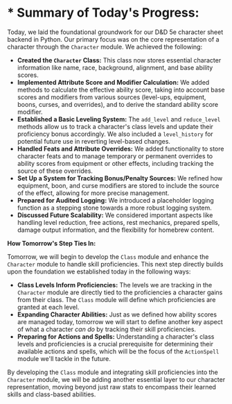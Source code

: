 
# * **Summary of Today's Progress:**

Today, we laid the foundational groundwork for our D&D 5e character sheet backend in Python. Our primary focus was on the core representation of a character through the `Character` module. We achieved the following:

* **Created the `Character` Class:** This class now stores essential character information like name, race, background, alignment, and base ability scores.
* **Implemented Attribute Score and Modifier Calculation:** We added methods to calculate the effective ability score, taking into account base scores and modifiers from various sources (level-ups, equipment, boons, curses, and overrides), and to derive the standard ability score modifier.
* **Established a Basic Leveling System:** The `add_level` and `reduce_level` methods allow us to track a character's class levels and update their proficiency bonus accordingly. We also included a `level_history` for potential future use in reverting level-based changes.
* **Handled Feats and Attribute Overrides:** We added functionality to store character feats and to manage temporary or permanent overrides to ability scores from equipment or other effects, including tracking the source of these overrides.
* **Set Up a System for Tracking Bonus/Penalty Sources:** We refined how equipment, boon, and curse modifiers are stored to include the source of the effect, allowing for more precise management.
* **Prepared for Audited Logging:** We introduced a placeholder logging function as a stepping stone towards a more robust logging system.
* **Discussed Future Scalability:** We considered important aspects like handling level reduction, free actions, rest mechanics, prepared spells, damage output information, and the flexibility for homebrew content.

**How Tomorrow's Step Ties In:**

Tomorrow, we will begin to develop the `Class` module and enhance the `Character` module to handle skill proficiencies. This next step directly builds upon the foundation we established today in the following ways:

* **Class Levels Inform Proficiencies:** The levels we are tracking in the `Character` module are directly tied to the proficiencies a character gains from their class. The `Class` module will define which proficiencies are granted at each level.
* **Expanding Character Abilities:** Just as we defined how ability scores are managed today, tomorrow we will start to define another key aspect of what a character *can do* by tracking their skill proficiencies.
* **Preparing for Actions and Spells:** Understanding a character's class levels and proficiencies is a crucial prerequisite for determining their available actions and spells, which will be the focus of the `ActionSpell` module we'll tackle in the future.

By developing the `Class` module and integrating skill proficiencies into the `Character` module, we will be adding another essential layer to our character representation, moving beyond just raw stats to encompass their learned skills and class-based abilities.
